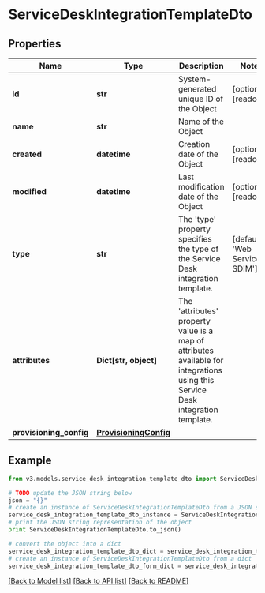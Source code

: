 # ServiceDeskIntegrationTemplateDto


## Properties
Name | Type | Description | Notes
------------ | ------------- | ------------- | -------------
**id** | **str** | System-generated unique ID of the Object | [optional] [readonly] 
**name** | **str** | Name of the Object | 
**created** | **datetime** | Creation date of the Object | [optional] [readonly] 
**modified** | **datetime** | Last modification date of the Object | [optional] [readonly] 
**type** | **str** | The &#39;type&#39; property specifies the type of the Service Desk integration template. | [default to 'Web Service SDIM']
**attributes** | **Dict[str, object]** | The &#39;attributes&#39; property value is a map of attributes available for integrations using this Service Desk integration template. | 
**provisioning_config** | [**ProvisioningConfig**](ProvisioningConfig.md) |  | 

## Example

```python
from v3.models.service_desk_integration_template_dto import ServiceDeskIntegrationTemplateDto

# TODO update the JSON string below
json = "{}"
# create an instance of ServiceDeskIntegrationTemplateDto from a JSON string
service_desk_integration_template_dto_instance = ServiceDeskIntegrationTemplateDto.from_json(json)
# print the JSON string representation of the object
print ServiceDeskIntegrationTemplateDto.to_json()

# convert the object into a dict
service_desk_integration_template_dto_dict = service_desk_integration_template_dto_instance.to_dict()
# create an instance of ServiceDeskIntegrationTemplateDto from a dict
service_desk_integration_template_dto_form_dict = service_desk_integration_template_dto.from_dict(service_desk_integration_template_dto_dict)
```
[[Back to Model list]](../README.md#documentation-for-models) [[Back to API list]](../README.md#documentation-for-api-endpoints) [[Back to README]](../README.md)


